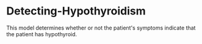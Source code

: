 # Detecting-Hypothyroidism
This model determines whether or not the patient's symptoms indicate that the patient has hypothyroid.
